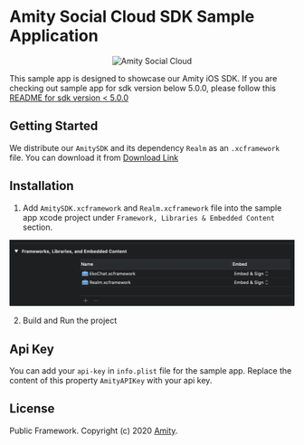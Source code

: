 # Amity Social Cloud SDK Sample Application
<p align="center" >
  <img src="https://global-uploads.webflow.com/5eddccffdb3c6a27f79757c1/5ff5db45969f34cbb904c786_amity-social-cloud-logo.svg" alt="Amity Social Cloud" title="Amity Social Cloud SDK">
</p>

This sample app is designed to showcase our Amity iOS SDK. If you are checking out sample app for sdk version below 5.0.0, please follow this [README for sdk version < 5.0.0](/README-OLD.md)


## Getting Started
We distribute our `AmitySDK` and its dependency `Realm` as an `.xcframework` file. You can download it from [Download Link](https://s3-ap-southeast-1.amazonaws.com/ekosdk-release/ios/amitysdk.zip)

## Installation

1. Add `AmitySDK.xcframework` and `Realm.xcframework` file into the sample app xcode project under `Framework, Libraries & Embedded Content` section.

![Adding frameworks to sample app project](Assets/link-framework.png)

2. Build and Run the project

## Api Key

You can add your `api-key` in `info.plist` file for the sample app. Replace the content of this property `AmityAPIKey` with your api key.


## License

Public Framework. Copyright (c) 2020 [Amity](https://amity.co).
